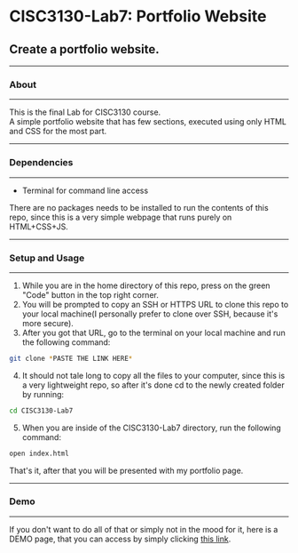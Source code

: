 # CISC3130-Lab7: Portfolio Website
## Create a portfolio website.

---
### About
---
This is the final Lab for CISC3130 course.  
A simple portfolio website that has few sections, executed using only HTML and CSS for the most part.

---
### Dependencies
---
- Terminal for command line access

There are no packages needs to be installed to run the contents of this repo, since this is a very simple webpage that runs purely on HTML+CSS+JS.

---
### Setup and Usage
---
1. While you are in the home directory of this repo, press on the green "Code" button in the top right corner.
2. You will be prompted to copy an SSH or HTTPS URL to clone this repo to your local machine(I personally prefer to clone over SSH, because it's more secure).
3. After you got that URL, go to the terminal on your local machine and run the following command: 
```zsh
git clone *PASTE THE LINK HERE*
```
4. It should not tale long to copy all the files to your computer, since this is a very lightweight repo, so after it's done cd to the newly created folder by running: 
```zsh 
cd CISC3130-Lab7
```  
5. When you are inside of the CISC3130-Lab7 directory, run the following command: 
```zsh
open index.html
```
That's it, after that you will be presented with my portfolio page.

---
### Demo
---
If you don't want to do all of that or simply not in the mood for it, here is a DEMO page, that you can access by simply clicking [this link](https://vposhelyuk.github.io/CISC3130-Lab7).
